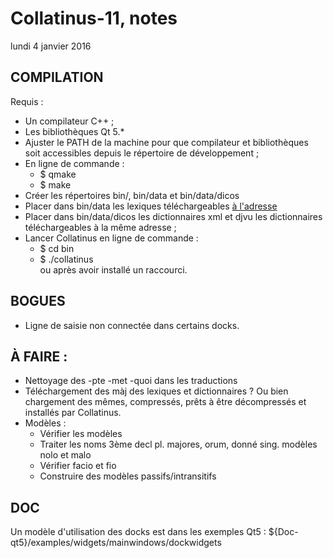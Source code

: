 # Collatinus-11, notes

lundi 4 janvier 2016 

## COMPILATION
Requis :
- Un compilateur C++ ;
- Les bibliothèques Qt 5.\*
- Ajuster le PATH de la machine pour que
  compilateur et bibliothèques soit accessibles
  depuis le répertoire de développement ;
- En ligne de commande :
  * $ qmake
  * $ make
- Créer les répertoires bin/, bin/data et bin/data/dicos
- Placer dans bin/data les lexiques téléchargeables 
  [à l'adresse](http://outils.biblissima.fr/collatinus/)
- Placer dans bin/data/dicos les dictionnaires xml et
  djvu les dictionnaires téléchargeables à la même adresse ;
- Lancer Collatinus en ligne de commande :    
  * $ cd bin
  * $ ./collatinus    
  ou après avoir installé un raccourci.

## BOGUES
- Ligne de saisie non connectée dans certains docks.

## À FAIRE :
- Nettoyage des -pte -met -quoi dans les traductions
- Téléchargement des màj des lexiques et dictionnaires ?
  Ou bien chargement des mêmes, compressés, prêts à être décompressés
  et installés par Collatinus.
- Modèles :
  *	Vérifier les modèles
  *	Traiter les noms 3ème decl pl. majores, orum, donné sing.
	modèles nolo et malo
  * Vérifier facio et fio
  *	Construire des modèles passifs/intransitifs

## DOC

Un modèle d'utilisation des docks est dans les exemples Qt5 : 
${Doc-qt5}/examples/widgets/mainwindows/dockwidgets

